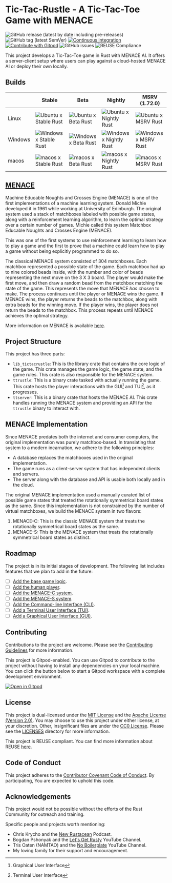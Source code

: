 <!--
SPDX-FileCopyrightText: 2022 - 2024 Ali Sajid Imami

SPDX-License-Identifier: Apache-2.0
SPDX-License-Identifier: MIT
-->

# Tic-Tac-Rustle - A Tic-Tac-Toe Game with MENACE

![GitHub release (latest by date including pre-releases)](https://img.shields.io/github/v/release/AliSajid/tictacrustle?include_prereleases)
![GitHub tag (latest SemVer)](https://img.shields.io/github/v/tag/AliSajid/tictacrustle)
[![Continuous integration](https://github.com/AliSajid/tictacrustle/actions/workflows/ci.yaml/badge.svg)](https://github.com/AliSajid/tictacrustle/actions/workflows/ci.yaml)
[![Contribute with Gitpod](https://img.shields.io/badge/Contribute%20with-Gitpod-908a85?logo=gitpod)](https://gitpod.io/#https://github.com/AliSajid/tictacrustle)
![GitHub issues](https://img.shields.io/github/issues/AliSajid/tictacrustle)
![REUSE Compliance](https://img.shields.io/reuse/compliance/github.com%2FAliSajid%2Ftictacrustle)

This project develops a Tic-Tac-Toe game in Rust with MENACE AI. It offers a server-client setup where users can play against a cloud-hosted MENACE AI or deploy their own locally.

## Builds

|         | Stable | Beta | Nightly | MSRV (1.72.0) |
| ------- | ------ | ---- | ------- | ---- |
| Linux   | ![Ubuntu x Stable Rust](https://img.shields.io/endpoint?url=https://gist.githubusercontent.com/AliSajid/185618f862b98debb8b034c34e83173d/raw/ubuntu-stable.json) | ![Ubuntu x Beta Rust](https://img.shields.io/endpoint?url=https://gist.githubusercontent.com/AliSajid/185618f862b98debb8b034c34e83173d/raw/ubuntu-beta.json) | ![Ubuntu x Nightly Rust](https://img.shields.io/endpoint?url=https://gist.githubusercontent.com/AliSajid/185618f862b98debb8b034c34e83173d/raw/ubuntu-nightly.json) | ![Ubuntu x MSRV Rust](https://img.shields.io/endpoint?url=https://gist.githubusercontent.com/AliSajid/185618f862b98debb8b034c34e83173d/raw/ubuntu-msrv.json) |
| Windows | ![Windows x Stable Rust](https://img.shields.io/endpoint?url=https://gist.githubusercontent.com/AliSajid/185618f862b98debb8b034c34e83173d/raw/windows-stable.json) | ![Windows x Beta Rust](https://img.shields.io/endpoint?url=https://gist.githubusercontent.com/AliSajid/185618f862b98debb8b034c34e83173d/raw/windows-beta.json) | ![Windows x Nightly Rust](https://img.shields.io/endpoint?url=https://gist.githubusercontent.com/AliSajid/185618f862b98debb8b034c34e83173d/raw/windows-nightly.json) | ![Windows x MSRV Rust](https://img.shields.io/endpoint?url=https://gist.githubusercontent.com/AliSajid/185618f862b98debb8b034c34e83173d/raw/windows-msrv.json) |
| macos   | ![macos x Stable Rust](https://img.shields.io/endpoint?url=https://gist.githubusercontent.com/AliSajid/185618f862b98debb8b034c34e83173d/raw/macos-stable.json) | ![macos x Beta Rust](https://img.shields.io/endpoint?url=https://gist.githubusercontent.com/AliSajid/185618f862b98debb8b034c34e83173d/raw/macos-beta.json) | ![macos x Nightly Rust](https://img.shields.io/endpoint?url=https://gist.githubusercontent.com/AliSajid/185618f862b98debb8b034c34e83173d/raw/macos-nightly.json) | ![macos x MSRV Rust](https://img.shields.io/endpoint?url=https://gist.githubusercontent.com/AliSajid/185618f862b98debb8b034c34e83173d/raw/macos-msrv.json) |

## [MENACE](https://en.wikipedia.org/wiki/MENACE)

Machine Educable Noughts and Crosses Engine (MENACE) is one of the first implementations of a machine learning system. Donald Michie developed it in 1961 while working at University of Edinburgh. The original system used a stack of matchboxes labeled with possible game states, along with a reinforcement learning algorithm, to learn the optimal strategy over a certain number of games. Michie called this system Matchbox Educable Noughts and Crosses Engine (MENACE).

This was one of the first systems to use reinforcement learning to learn how to play a game and the first to prove that a machine could learn how to play a game without being explicitly programmed to do so.

The classical MENACE system consisted of 304 matchboxes. Each matchbox represented a possible state of the game. Each matchbox had up to nine colored beads inside, with the number and color of beads representing the next move on the 3 X 3 board. The player would make the first move, and then draw a random bead from the matchbox matching the state of the game. This represents the move that MENACE _has chosen_ to make. The process continues until the player or MENACE wins the game. If MENACE wins, the player returns the beads to the matchbox, along with extra beads for the winning move. If the player wins, the player does not return the beads to the matchbox. This process repeats until MENACE achieves the optimal strategy.

More information on MENACE is available [here](https://en.wikipedia.org/wiki/MENACE).

## Project Structure

This project has three parts:

- `lib_tictacrustle`: This is the library crate that contains the core logic of the game. This crate manages the game logic, the game state, and the game rules. This crate is also responsible for the MENACE system.
- `ttrustle`: This is a binary crate tasked with actually running the game. This crate hosts the player interactions with the GUI[^1] and TUI[^2], as it progresses.
- `ttserver`: This is a binary crate that hosts the MENACE AI. This crate handles running the MENACE system and providing an API for the `ttrustle` binary to interact with.

## MENACE Implementation

Since MENACE predates both the internet and consumer computers, the original implementation was purely matchbox-based. In translating that system to a modern incarnation, we adhere to the following principles:

- A database replaces the matchboxes used in the original implementation.
- The game runs as a client-server system that has independent clients and servers.
- The server along with the database and API is usable both locally and in the cloud.

The original MENACE implementation used a manually curated list of possible game states that treated the rotationally symmetrical board states as the same. Since this implementation is not constrained by the number of virtual matchboxes, we build the MENACE system in two flavors:

1. MENACE-C: This is the classic MENACE system that treats the rotationally symmetrical board states as the same.
2. MENACE-S: This is the MENACE system that treats the rotationally symmetrical board states as distinct.

## Roadmap

The project is in its initial stages of development. The following list includes features that we plan to add in the future:

- [ ] [Add the base game logic](https://github.com/AliSajid/tictacrustle/milestone/1).
- [ ] [Add the human player](https://github.com/AliSajid/tictacrustle/milestone/2).
- [ ] [Add the MENACE-C system](https://github.com/AliSajid/tictacrustle/milestone/3).
- [ ] [Add the MENACE-S system](https://github.com/AliSajid/tictacrustle/milestone/4).
- [ ] [Add the Command-line Interface (CLI)](https://github.com/AliSajid/tictacrustle/milestone/5).
- [ ] [Add a Terminal User Interface (TUI)](https://github.com/AliSajid/tictacrustle/milestone/6).
- [ ] [Add a Graphical User Interface (GUI)](https://github.com/AliSajid/tictacrustle/milestone/7).

## Contributing

Contributions to the project are welcome. Please see the [Contributing Guidelines](CONTRIBUTING.md) for more information.

This project is Gitpod-enabled. You can use Gitpod to contribute to the project without having to install any dependencies on your local machine. You can click the button below to start a Gitpod workspace with a complete development environment.

[![Open in Gitpod](https://gitpod.io/button/open-in-gitpod.svg)](https://gitpod.io/#https://github.com/AliSajid/tictacrustle)

## License

This project is dual-licensed under the [MIT License](LICENSES/MIT.txt) and the [Apache License (Version 2.0)](LICENSES/Apache-2.0.txt). You may choose to use this project under either license, at your discretion. Other, insignificant files are under the [CC0 License](LICENSES/CC0-1.0.txt). Please see the [LICENSES](LICENSES) directory for more information.

This project is REUSE compliant. You can find more information about REUSE [here](https://reuse.software/).

## Code of Conduct

<!-- vale write-good.Passive = NO -->
<!-- vale Google.Passive = NO -->
This project adheres to the [Contributor Covenant Code of Conduct](CODE_OF_CONDUCT.md). By participating, You are expected to uphold this code.
<!-- vale Google.Passive = YES -->
<!-- vale write-good.Passive = YES -->

## Acknowledgements

This project would not be possible without the efforts of the Rust Community for outreach and training.

Specific people and projects worth mentioning:

- Chris Krycho and the [New Rustacean](https://newrustacean.com/) Podcast.
- Bogdan Pshonyak and the [Let's Get Rusty](https://www.youtube.com/c/letsgetrusty) YouTube Channel.
- Tris Oaten (NAMTAO) and the [No Boilerplate](https://www.youtube.com/c/NoBoilerplate) YouTube Channel.
- My loving family for their support and encouragement.


[^1]: Graphical User Interface
[^2]: Terminal User Interface
